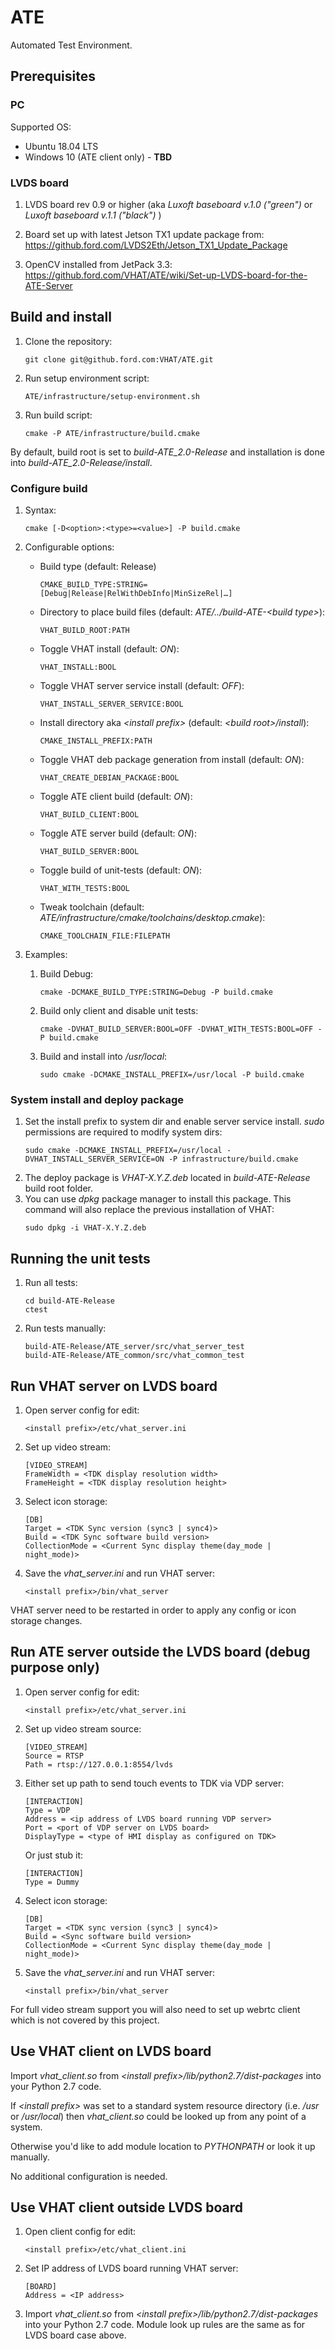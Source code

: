 # ATE
Automated Test Environment.

## Prerequisites

### PC
Supported OS:
* Ubuntu 18.04 LTS
* Windows 10 (ATE client only) - **TBD**

### LVDS board
1. LVDS board rev 0.9 or higher (aka _Luxoft baseboard v.1.0 ("green")_ or _Luxoft baseboard v.1.1 ("black")_ )

1. Board set up with latest Jetson TX1 update package from: https://github.ford.com/LVDS2Eth/Jetson_TX1_Update_Package

1. OpenCV installed from JetPack 3.3: https://github.ford.com/VHAT/ATE/wiki/Set-up-LVDS-board-for-the-ATE-Server

## Build and install

1. Clone the repository:

    ```
    git clone git@github.ford.com:VHAT/ATE.git
    ```

1. Run setup environment script:

    ```
    ATE/infrastructure/setup-environment.sh
    ```

1. Run build script:

    ```
    cmake -P ATE/infrastructure/build.cmake
    ```

By default, build root is set to _build-ATE_2.0-Release_ and installation is done into _build-ATE_2.0-Release/install_.

### Configure build

1. Syntax:

    ```
    cmake [-D<option>:<type>=<value>] -P build.cmake
    ```

1. Configurable options:
    - Build type (default: Release)
      ```
      CMAKE_BUILD_TYPE:STRING=[Debug|Release|RelWithDebInfo|MinSizeRel|…]
      ```
    - Directory to place build files (default: _ATE/../build-ATE-\<build type\>_):
      ```
      VHAT_BUILD_ROOT:PATH
      ```
    - Toggle VHAT install (default: _ON_):
      ```
      VHAT_INSTALL:BOOL
      ```
    - Toggle VHAT server service install (default: _OFF_):
      ```
      VHAT_INSTALL_SERVER_SERVICE:BOOL
      ```
    - Install directory aka _\<install prefix>_ (default: _<build root\>/install_):
      ```
      CMAKE_INSTALL_PREFIX:PATH
      ```
    - Toggle VHAT deb package generation from install (default: _ON_):
      ```
      VHAT_CREATE_DEBIAN_PACKAGE:BOOL
      ```
    - Toggle ATE client build (default: _ON_):
      ```
      VHAT_BUILD_CLIENT:BOOL
      ```
    - Toggle ATE server build (default: _ON_):
      ```
      VHAT_BUILD_SERVER:BOOL
      ```
    - Toggle build of unit-tests (default: _ON_):
      ```
      VHAT_WITH_TESTS:BOOL
      ```
    - Tweak toolchain (default: _ATE/infrastructure/cmake/toolchains/desktop.cmake_):
      ```
      CMAKE_TOOLCHAIN_FILE:FILEPATH
      ```

1. Examples:
    1. Build Debug:
        ```
        cmake -DCMAKE_BUILD_TYPE:STRING=Debug -P build.cmake
        ```
    1. Build only client and disable unit tests:
        ```
        cmake -DVHAT_BUILD_SERVER:BOOL=OFF -DVHAT_WITH_TESTS:BOOL=OFF -P build.cmake
        ```
    1. Build and install into _/usr/local_:
        ```
        sudo cmake -DCMAKE_INSTALL_PREFIX=/usr/local -P build.cmake
        ```
### System install and deploy package

1. Set the install prefix to system dir and enable server service install. _sudo_ permissions are required to modify system dirs:
    ```
    sudo cmake -DCMAKE_INSTALL_PREFIX=/usr/local -DVHAT_INSTALL_SERVER_SERVICE=ON -P infrastructure/build.cmake
    ```
1. The deploy package is _VHAT-X.Y.Z.deb_ located in _build-ATE-Release_ build root folder.
1. You can use _dpkg_ package manager to install this package. This command will also replace the previous installation of VHAT:
    ```
    sudo dpkg -i VHAT-X.Y.Z.deb
    ```

## Running the unit tests

1. Run all tests:
    ```
    cd build-ATE-Release
    ctest
    ```
1. Run tests manually:
    ```
    build-ATE-Release/ATE_server/src/vhat_server_test
    build-ATE-Release/ATE_common/src/vhat_common_test
    ```

## Run VHAT server on LVDS board

1. Open server config for edit:
    ```
    <install prefix>/etc/vhat_server.ini
    ```

1. Set up video stream:
    ```
    [VIDEO_STREAM]
    FrameWidth = <TDK display resolution width>
    FrameHeight = <TDK display resolution height>
    ```

1. Select icon storage:
    ```
    [DB]
    Target = <TDK Sync version (sync3 | sync4)>
    Build = <TDK Sync software build version>
    CollectionMode = <Current Sync display theme(day_mode | night_mode)>
    ```

1. Save the _vhat_server.ini_ and run VHAT server:
    ```
    <install prefix>/bin/vhat_server
    ```

VHAT server need to be restarted in order to apply any config or icon storage changes.

## Run ATE server outside the LVDS board (debug purpose only)

1. Open server config for edit:
    ```
    <install prefix>/etc/vhat_server.ini
    ```

1. Set up video stream source:
    ```
    [VIDEO_STREAM]
    Source = RTSP
    Path = rtsp://127.0.0.1:8554/lvds
    ```

1. Either set up path to send touch events to TDK via VDP server:
    ```
    [INTERACTION]
    Type = VDP
    Address = <ip address of LVDS board running VDP server>
    Port = <port of VDP server on LVDS board>
    DisplayType = <type of HMI display as configured on TDK>
    ```

   Or just stub it:
    ```
    [INTERACTION]
    Type = Dummy
    ```

1. Select icon storage:
    ```
    [DB]
    Target = <TDK sync version (sync3 | sync4)>
    Build = <Sync software build version>
    CollectionMode = <Current Sync display theme(day_mode | night_mode)>
    ```

1. Save the _vhat_server.ini_ and run VHAT server:
    ```
   <install prefix>/bin/vhat_server
    ```

For full video stream support you will also need to set up webrtc client which is not covered by this project.

## Use VHAT client on LVDS board

Import _vhat_client.so_ from _<install prefix\>/lib/python2.7/dist-packages_ into your Python 2.7 code.

If _\<install prefix>_ was set to a standard system resource directory (i.e. _/usr_ or _/usr/local_) then _vhat_client.so_ could be looked up from any point of a system.

Otherwise you'd like to add module location to _PYTHONPATH_ or look it up manually.

No additional configuration is needed.

## Use VHAT client outside LVDS board

1. Open client config for edit:
    ```
    <install prefix>/etc/vhat_client.ini
    ```
1. Set IP address of LVDS board running VHAT server:
    ```
    [BOARD]
    Address = <IP address>
    ```
1. Import _vhat_client.so_ from _<install prefix\>/lib/python2.7/dist-packages_ into your Python 2.7 code. Module look up rules are the same as for LVDS board case above.
